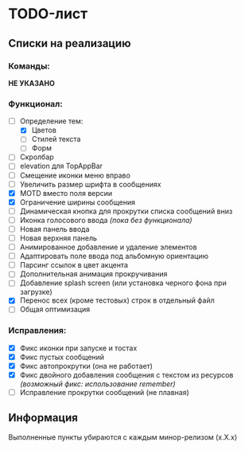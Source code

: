 # TODO-лист

## Списки на реализацию

### Команды:

__НЕ УКАЗАНО__

### Функционал:

- [ ] Определение тем:
  - [x] Цветов
  - [ ] Стилей текста
  - [ ] Форм
- [ ] Скролбар
- [ ] elevation для TopAppBar
- [ ] Смещение иконки меню вправо
- [ ] Увеличить размер шрифта в сообщениях
- [x] MOTD вместо поля версии
- [x] Ограничение ширины сообщения
- [ ] Динамическая кнопка для прокрутки списка сообщений вниз
- [ ] Иконка голосового ввода *(пока без функционала)*
- [ ] Новая панель ввода
- [ ] Новая верхняя панель
- [ ] Анимированное добавление и удаление элементов
- [ ] Адаптировать поле ввода под альбомную ориентацию
- [ ] Парсинг ссылок в цвет акцента
- [ ] Дополнительная анимация прокручивания
- [ ] Добавление splash screen (или установка черного фона при загрузке)
- [x] Перенос всех (кроме тестовых) строк в отдельный файл
- [ ] Общая оптимизация

### Исправления:

- [x] Фикс иконки при запуске и тостах
- [x] Фикс пустых сообщений
- [x] Фикс автопрокрутки (она не работает)
- [x] Фикс двойного добавления сообщения с текстом из ресурсов *(возможный фикс: использование remember)*
- [ ] Исправление прокрутки сообщений (не плавная)

## Информация

Выполненные пункты убираются с каждым минор-релизом (x.X.x)